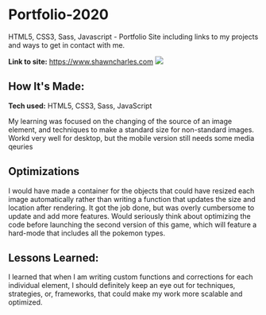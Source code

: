 # Portfolio-2020

HTML5, CSS3, Sass, Javascript - Portfolio Site including links to my projects and ways to get in contact with me.

**Link to site:** https://www.shawncharles.com
<img src="https://github.com/CharlesCreativeContent/CharlesCreativeContent/blob/main/images/gif4.gif?raw=true"></img>

## How It's Made:

**Tech used:** HTML5, CSS3, Sass, JavaScript

My learning was focused on the changing of the source of an image element, and techniques to make a standard size for non-standard images. Workd very well for desktop, but the mobile version still needs some media qeuries

## Optimizations

I would have made a container for the objects that could have resized each image automatically rather than writing a function that updates the size and location after rendering. It got the job done, but was overly cumbersome to update and add more features. Would seriously think about optimizing the code before launching the second version of this game, which will feature a hard-mode that includes all the pokemon types. 

## Lessons Learned:

I learned that when I am writing custom functions and corrections for each individual element, I should definitely keep an eye out for techniques, strategies, or, frameworks, that could make my work more scalable and optimized.

